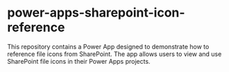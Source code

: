 # power-apps-sharepoint-icon-reference
This repository contains a Power App designed to demonstrate how to reference file icons from SharePoint. The app allows users to view and use SharePoint file icons in their Power Apps projects.
